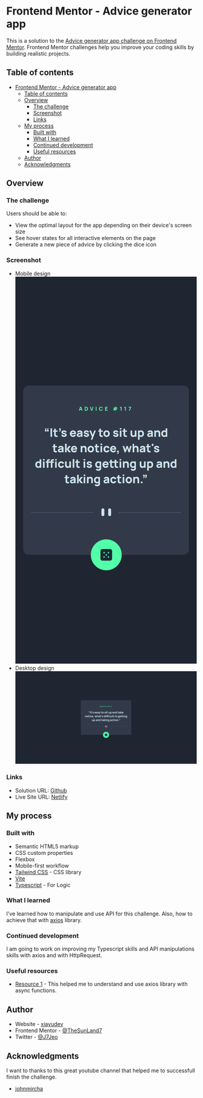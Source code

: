 # Frontend Mentor - Advice generator app

This is a solution to the [Advice generator app challenge on Frontend Mentor](https://www.frontendmentor.io/challenges/advice-generator-app-QdUG-13db). Frontend Mentor challenges help you improve your coding skills by building realistic projects.

## Table of contents

- [Frontend Mentor - Advice generator app](#frontend-mentor---advice-generator-app)
  - [Table of contents](#table-of-contents)
  - [Overview](#overview)
    - [The challenge](#the-challenge)
    - [Screenshot](#screenshot)
    - [Links](#links)
  - [My process](#my-process)
    - [Built with](#built-with)
    - [What I learned](#what-i-learned)
    - [Continued development](#continued-development)
    - [Useful resources](#useful-resources)
  - [Author](#author)
  - [Acknowledgments](#acknowledgments)

## Overview

### The challenge

Users should be able to:

- View the optimal layout for the app depending on their device's screen size
- See hover states for all interactive elements on the page
- Generate a new piece of advice by clicking the dice icon

### Screenshot

- Mobile design ![Mobile](/public/images/mobile-design.png)
- Desktop design ![Desktop](/public/images/desktop-design.png)

### Links

- Solution URL: [Github](https://github.com/TheSunLand7/advice-generator-app)
- Live Site URL: [Netlify](https://advice-generator-fmentor-thesunland7.netlify.app/)

## My process

### Built with

- Semantic HTML5 markup
- CSS custom properties
- Flexbox
- Mobile-first workflow
- [Tailwind CSS](https://tailwindcss.com/) - CSS library
- [Vite](https://vite.dev)
- [Typescript](https://typescriptlang.org/) - For Logic

### What I learned
I've learned how to manipulate and use API for this challenge. Also, how to achieve that with [axios](https://github.com/axios/axios) library.

### Continued development

I am going to work on improving my Typescript skills and API manipulations skills with axios and with HttpRequest.

### Useful resources

- [Resource 1](https://www.youtube.com/watch?v=SBr_EVNErPk&list=PLvq-jIkSeTUZ6QgYYO3MwG9EMqC-KoLXA&index=111) - This helped me to understand and use axios library with async functions.
## Author

- Website - [xiayudev](https://my-portfolio-v2-1.pages.dev/)
- Frontend Mentor - [@TheSunLand7](https://www.frontendmentor.io/profile/TheSunLand7)
- Twitter - [@J7Jeo](https://www.twitter.com/J7Jeo)

## Acknowledgments

I want to thanks to this great youtube channel that helped me to successfull finish the challenge.
- [johnmircha](https://www.youtube.com/c/jonmircha)
